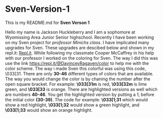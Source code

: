 # Sven-Version-1

This is my README.md for **Sven Verson 1**

Hello my name is Jackson Huckleberry and I am a sophomore at Wyomissing Area Junior Senior highschool. Recently I have been working on my Sven project for _professor Minichs class_. I have implicated many upgrades for Sven. These upgrades are descibed below and shown in my repl.it: [Repl.it](https://repl.it/@JacksonHucklebe/Java-Sven-version-1-1).
While following my classmate Cooper McCaffrey in his help with our professor I worked on the coloring for Sven. The way I did this was use the link https://repl.it/@DavinceyRagaven/color to help me with the color scheme. The way i made Sven this colorful was using this code, \033[31. There are only **30-46** different types of colors that are available. The way you would change the color is by chaning the number after the open square bracket. For example: **\033[31m** is red, **\033[32m** is lime green, and **\033[33** is orange. There are highlighted versions as well which are numbers **40-46**. You get the highlighted version by putting a 1; before the initial color **(30-39)**. The code for example: **\033[1;31** which would show a red highlight, **\033[1;32** would show a green highlight, and **\033[1;33** would show an orange highlight.
